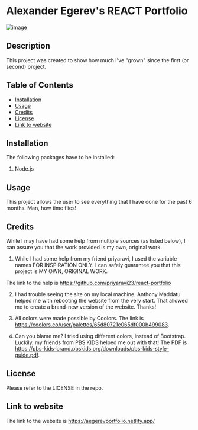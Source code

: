 # Alexander Egerev's REACT Portfolio

![image](https://github.com/upennbootcamp23/my-portfolio/assets/143010411/71a2040a-35ed-47af-b003-cb912a00848f)





## Description

This project was created to show how much I've "grown" since the first (or second) project. 

## Table of Contents
- [Installation](#installation)
- [Usage](#usage)
- [Credits](#credits)
- [License](#license)
- [Link to website](#website)

## Installation

The following packages have to be installed:
1. Node.js

## Usage
This project allows the user to see everything that I have done for the past 6 months. Man, how time flies!

## Credits

While I may have had some help from multiple sources (as listed below), I can assure you that the work provided is my own, original work.

1. While I had some help from my friend priyaravi, I used the variable names FOR INSPIRATION ONLY. I can safely guarantee you that this project is MY OWN, ORIGINAL WORK.

The link to the help is https://github.com/priyaravi23/react-portfolio

2. I had trouble seeing the site on my local machine. Anthony Maddatu helped me with rebooting the website from the very start. That allowed me to create a brand-new version of the website. Thanks!

3. All colors were made possible by Coolors. The link is https://coolors.co/user/palettes/65d80721e065df000b499083.

4. Can you blame me? I tried using different colors, instead of Bootstrap. Luckily, my friends from PBS KIDS helped me out with that! The PDF is https://pbs-kids-brand.pbskids.org/downloads/pbs-kids-style-guide.pdf.

## License
Please refer to the LICENSE in the repo.

## Link to website
The link to the website is https://aegerevportfolio.netlify.app/
